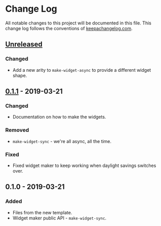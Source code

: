 # Change Log
All notable changes to this project will be documented in this file. This change log follows the conventions of [keepachangelog.com](http://keepachangelog.com/).

## [Unreleased]
### Changed
- Add a new arity to `make-widget-async` to provide a different widget shape.

## [0.1.1] - 2019-03-21
### Changed
- Documentation on how to make the widgets.

### Removed
- `make-widget-sync` - we're all async, all the time.

### Fixed
- Fixed widget maker to keep working when daylight savings switches over.

## 0.1.0 - 2019-03-21
### Added
- Files from the new template.
- Widget maker public API - `make-widget-sync`.

[Unreleased]: https://github.com/your-name/pharmacy_counting/compare/0.1.1...HEAD
[0.1.1]: https://github.com/your-name/pharmacy_counting/compare/0.1.0...0.1.1
